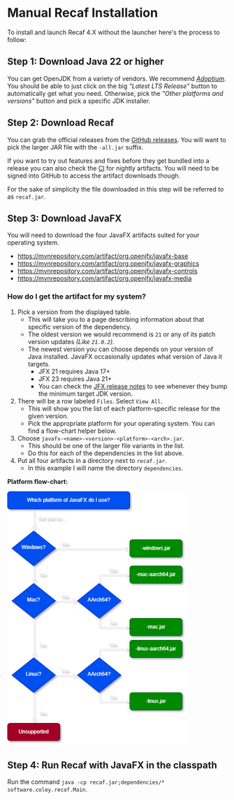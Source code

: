 # Manual Recaf Installation

To install and launch Recaf 4.X without the launcher here's the process to follow:

## Step 1: Download Java 22 or higher

You can get OpenJDK from a variety of vendors. We recommend [_Adoptium_](https://adoptium.net/). You should be able to just click on the big _"Latest LTS Release"_ button to automatically get what you need. Otherwise, pick the _"Other platforms and versions"_ button and pick a specific JDK installer.

## Step 2: Download Recaf

You can grab the official releases from the [GitHub releases](https://github.com/Col-E/Recaf/releases). You will want to pick the larger JAR file with the `-all.jar` suffix.

If you want to try out features and fixes before they get bundled into a release you can also check the [CI](https://github.com/Col-E/Recaf/actions/workflows/build.yml) for nightly artifacts. You will need to be signed into GitHub to access the artifact downloads though.

For the sake of simplicity the file downloaded in this step will be referred to as `recaf.jar`.

## Step 3: Download JavaFX

You will need to download the four JavaFX artifacts suited for your operating system.

- https://mvnrepository.com/artifact/org.openjfx/javafx-base
- https://mvnrepository.com/artifact/org.openjfx/javafx-graphics
- https://mvnrepository.com/artifact/org.openjfx/javafx-controls
- https://mvnrepository.com/artifact/org.openjfx/javafx-media

### How do I get the artifact for my system?

1. Pick a version from the displayed table.
   - This will take you to a page describing information about that specific version of the dependency. 
   - The oldest version we would recommend is `21` or any of its patch version updates _(Like `21.0.2`)_.
   - The newest version you can choose depends on your version of Java installed. JavaFX occasionally updates what version of Java it targets.
     - JFX 21 requires Java 17+
     - JFX 23 requires Java 21+
     - You can check the [JFX release notes](https://github.com/openjdk/jfx/tree/master/doc-files) to see whenever they bump the minimum target JDK version.
2. There will be a row labeled `Files`. Select `View All`. 
   - This will show you the list of each platform-specific release for the given version. 
   - Pick the appropriate platform for your operating system. You can find a flow-chart helper below.
3. Choose `javafx-<name>-<version>-<platform>-<arch>.jar`.
   - This should be one of the larger file variants in the list. 
   - Do this for each of the dependencies in the list above.
4. Put all four artifacts in a directory next to `recaf.jar`.
   - In this example I will name the directory `dependencies`.

**Platform flow-chart:**

![flow chart](media/jfx-platform.png)

## Step 4: Run Recaf with JavaFX in the classpath

Run the command `java -cp recaf.jar;dependencies/* software.coley.recaf.Main`.